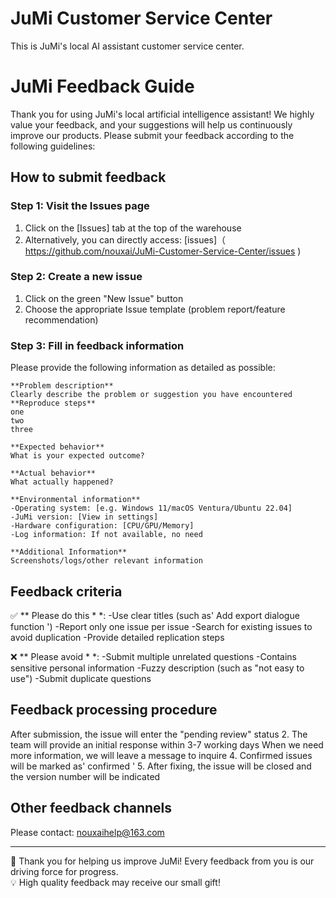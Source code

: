 # JuMi Customer Service Center

This is JuMi's local AI assistant customer service center.

# JuMi Feedback Guide

Thank you for using JuMi's local artificial intelligence assistant! We highly value your feedback, and your suggestions will help us continuously improve our products. Please submit your feedback according to the following guidelines:

## How to submit feedback

### Step 1: Visit the Issues page
1. Click on the [Issues] tab at the top of the warehouse
2. Alternatively, you can directly access: [issues]（ https://github.com/nouxai/JuMi-Customer-Service-Center/issues )

### Step 2: Create a new issue
1. Click on the green "New Issue" button
2. Choose the appropriate Issue template (problem report/feature recommendation)

### Step 3: Fill in feedback information
Please provide the following information as detailed as possible:
```
**Problem description**
Clearly describe the problem or suggestion you have encountered
**Reproduce steps**
one
two
three

**Expected behavior**
What is your expected outcome?

**Actual behavior**
What actually happened?

**Environmental information**
-Operating system: [e.g. Windows 11/macOS Ventura/Ubuntu 22.04]
-JuMi version: [View in settings]
-Hardware configuration: [CPU/GPU/Memory]
-Log information: If not available, no need

**Additional Information**
Screenshots/logs/other relevant information
```

## Feedback criteria

✅ ** Please do this * *:
-Use clear titles (such as' Add export dialogue function ')
-Report only one issue per issue
-Search for existing issues to avoid duplication
-Provide detailed replication steps

❌ ** Please avoid * *:
-Submit multiple unrelated questions
-Contains sensitive personal information
-Fuzzy description (such as "not easy to use")
-Submit duplicate questions

## Feedback processing procedure

After submission, the issue will enter the "pending review" status
2. The team will provide an initial response within 3-7 working days
When we need more information, we will leave a message to inquire
4. Confirmed issues will be marked as' confirmed '
5. After fixing, the issue will be closed and the version number will be indicated

## Other feedback channels

Please contact: nouxaihelp@163.com

---
🙏  Thank you for helping us improve JuMi! Every feedback from you is our driving force for progress.   
💡  High quality feedback may receive our small gift!
